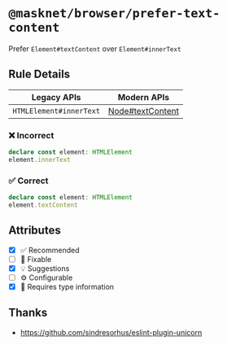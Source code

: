 <!-- begin title -->

# `@masknet/browser/prefer-text-content`

Prefer `Element#textContent` over `Element#innerText`

<!-- end title -->

## Rule Details

| Legacy APIs             | Modern APIs                      |
| ----------------------- | -------------------------------- |
| `HTMLElement#innerText` | [Node#textContent][text-content] |

[text-content]: https://developer.mozilla.org/docs/Web/API/Node/textContent

### :x: Incorrect

```ts
declare const element: HTMLElement
element.innerText
```

### :white_check_mark: Correct

```ts
declare const element: HTMLElement
element.textContent
```

## Attributes

<!-- begin attributes -->

- [x] :white_check_mark: Recommended
- [ ] :wrench: Fixable
- [x] :bulb: Suggestions
- [ ] :gear: Configurable
- [x] :thought_balloon: Requires type information

<!-- end attributes -->

## Thanks

- <https://github.com/sindresorhus/eslint-plugin-unicorn>
